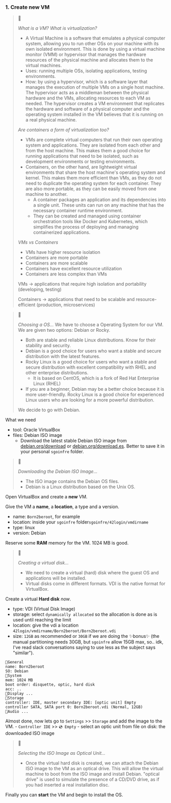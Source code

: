 ### 1. Create new VM
> 🌳
> 
> *What is a VM? What is virtualization?*
> - A Virtual Machine is a software that emulates a physical computer system, allowing you to run other OSs on your machine with its own isolated environment. This is done by using a virtual machine monitor (VMM) or hypervisor that manages the hardware resources of the physical machine and allocates them to the virtual machines.
> - Uses: running multiple OSs, isolating applications, testing environments.
> - How: by using a hypervisor, which is a software layer that manages the execution of multiple VMs on a single host machine. The hypervisor acts as a middleman between the physical hardware and the VMs, allocating resources to each VM as needed. The hypervisor creates a VM environment that replicates the hardware and software of a physical computer and the operating system installed in the VM believes that it is running on a real physical machine.
> 
> *Are containers a form of virtualization too?*
> - VMs are complete virtual computers that run their own operating system and applications. They are isolated from each other and from the host machine. This makes them a good choice for running applications that need to be isolated, such as development environments or testing environments.
> - Containers, on the other hand, are lightweight virtual environments that share the host machine's operating system and kernel. This makes them more efficient than VMs, as they do not need to duplicate the operating system for each container. They are also more portable, as they can be easily moved from one machine to another.
>	- A container packages an application and its dependencies into a single unit. These units can run on any machine that has the necessary container runtime environment.
> 	- They can be created and managed using container orchestration tools like Docker and Kubernetes, which simplifies the process of deploying and managing containerized applications.
>
> *VMs vs Containers*
> - VMs have higher resource isolation
> - Containers are more portable
> - Containers are more scalable
> - Containers have excellent resource utilization
> - Containers are less complex than VMs
>
> VMs -> applications that require high isolation and portability (developing, testing)
> 
> Containers -> applications that need to be scalable and resource-efficient (production, microservices)

> 🌳
> 
> *Choosing a OS...*
> We have to choose a Operating System for our VM. We are given two options: Debian or Rocky.
> - Both are stable and reliable Linux distributions. Know for their stability and security.
> - Debian is a good choice for users who want a stable and secure distribution with the latest features.
> - Rocky Linux is a good choice for users who want a stable and secure distribution with excellent compatibility with RHEL and other enterprise distributions.
> 	- It is based on CentOS, which is a fork of Red Hat Enterprise Linux (RHEL)
> - If you are a beginner, Debian may be a better choice because it is more user-friendly. Rocky Linux is a good choice for experienced Linux users who are looking for a more powerful distribution.
>
> We decide to go with Debian.

What we need
- tool: Oracle VirtualBox
- files: Debian ISO image
  - Download the latest stable Debian ISO image from [debian.org/download](debian.org/download) or [debian.org/download.es](https://www.debian.org/download.es). Better to save it in your personal `sgoinfre` folder.

> 🌳
>  
> *Downloading the Debian ISO Image...*
> - The ISO image contains the Debian OS files.
> - Debian is a Linux distribution based on the Unix OS.

Open VirtualBox and create a **new** VM.

Give the VM a **name**, a **location**, a type and a version.
- name: `Born2beroot`, for example
- location: inside your `sgoinfre` folder`sgoinfre/42login/vmdirname`
- type: linux
- version: Debian

Reserve some **RAM** memory for the VM. 1024 MB is good.

> 🌳
> 
> *Creating a virtual disk...*
> - We need to create a virtual (hard) disk where the guest OS and applications will be installed.
> - Virtual disks come in different formats. VDI is the native format for VirtualBox.

Create a virtual **Hard disk** *now*.
- type: VDI (Virtual Disk Image)
- storage: select `dynamically allocated` so the allocation is done as is used until reaching the limit
- location: give the vdi a location `42login/vmdirname/Born2beroot/Born2beroot.vdi`
- size: `12GB` as recommended or `30GB` if we are doing the ✨bonus✨ (the manual partitioning needs 30GB, but `sgoinfre` allow 15GB max, so.. idk, I've read slack conversations saying to use less as the subject says "similar").
```
🔹General
name: Born2beroot
SO: Debian
🔹System
mem: 1024 MB
boot order: disquette, optic, hard disk
acc: ..
🔹Display ...
🔹Storage
controller: IDE, master secondary IDE: [optic unit] Empty
controller SATA, SATA port 0: Born2beroot.vdi (Normal, 12GB)
🔹Audio ...
```

Almost done, now lets go to `Settings` >> `Storage` and add the image to the VM.
	- `Controller IDE` >> `💿 Empty`
	- select an optic unit from file on disk: the downloaded ISO image

> 🌳
> 
> *Selecting the ISO Image as Optical Unit...*
> - Once the virtual hard disk is created, we can attach the Debian ISO image to the VM as an optical drive. This will allow the virtual machine to boot from the ISO image and install Debian. "optical drive" is used to simulate the presence of a CD/DVD drive, as if you had inserted a real installation disc.

Finally you can **start** the VM and begin to install the OS.

